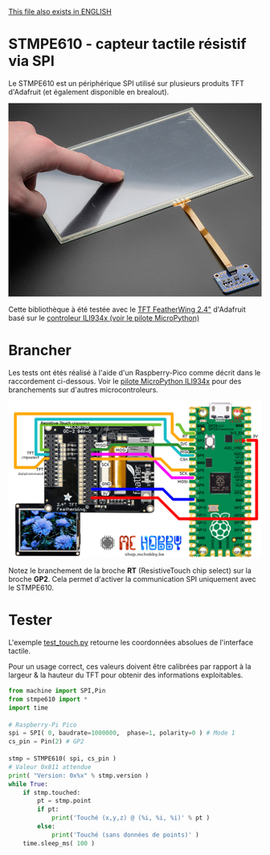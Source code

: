 [This file also exists in ENGLISH](readme_ENG.md)

# STMPE610 - capteur tactile résistif  via SPI

Le STMPE610 est un périphérique SPI utilisé sur plusieurs produits TFT d'Adafruit (et également disponible en brealout).

![Produit STMPE610](docs/_static/stmpe610.jpg)

Cette bibliothèque à été testée avec le [TFT FeatherWing 2.4"](https://shop.mchobby.be/fr/feather-adafruit/1050-tft-featherwing-24-touch-320x240-3232100010505-adafruit.html) d'Adafruit basé sur le [controleur ILI934x (voir le pilote MicroPython)](https://github.com/mchobby/esp8266-upy/tree/master/ili934x)

# Brancher

Les tests ont étés réalisé à l'aide d'un Raspberry-Pico comme décrit dans le raccordement ci-dessous. Voir le [pilote MicroPython ILI934x](https://github.com/mchobby/esp8266-upy/tree/master/ili934x) pour des branchements sur d'autres microcontroleurs.

![Brancher le FeatherWing TFT 2.4" sur Pico](docs/_static/pico-to-tft-2.4-featherwing.jpg)

Notez le branchement de la broche __RT__ (ResistiveTouch chip select) sur la broche __GP2__. Cela permet d'activer la communication SPI uniquement avec le STMPE610.

# Tester

L'exemple [test_touch.py](examples/test_touch.py) retourne les coordonnées absolues de l'interface tactile.

Pour un usage correct, ces valeurs doivent être calibrées par rapport à la largeur & la hauteur du TFT pour obtenir des informations exploitables.

``` python
from machine import SPI,Pin
from stmpe610 import *
import time

# Raspberry-Pi Pico
spi = SPI( 0, baudrate=1000000,  phase=1, polarity=0 ) # Mode 1
cs_pin = Pin(2) # GP2

stmp = STMPE610( spi, cs_pin )
# Valeur 0x811 attendue
print( "Version: 0x%x" % stmp.version )
while True:
	if stmp.touched:
		pt = stmp.point
		if pt:
			print('Touché (x,y,z) @ (%i, %i, %i)' % pt )
		else:
			print('Touché (sans données de points)' )
	time.sleep_ms( 100 )
```

